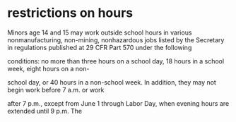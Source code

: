 # restrictions on hours

Minors age 14 and 15 may work outside school hours in various nonmanufacturing, non-mining, nonhazardous jobs listed by the Secretary in regulations published at 29 CFR Part 570 under the following

conditions: no more than three hours on a school day, 18 hours in a school week, eight hours on a non-

school day, or 40 hours in a non-school week. In addition, they may not begin work before 7 a.m. or work

after 7 p.m., except from June 1 through Labor Day, when evening hours are extended until 9 p.m. The